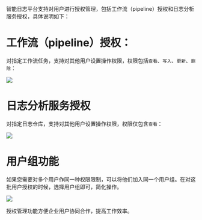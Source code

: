 智能日志平台支持对用户进行授权管理，包括工作流（pipeline）授权和日志分析服务授权，具体说明如下：

# **工作流（pipeline）授权**：

对指定工作流任务，支持对其他用户设置操作权限，权限包括`查看`、`写入`、`更新`、`删除`：

![](https://pandora-kibana.qiniu.com/authorization1.png)

# **日志分析服务授权**

对指定日志仓库，支持对其他用户设置操作权限，权限仅包含`查看`：

![](https://pandora-kibana.qiniu.com/authorization_log.png)

# **用户组功能**

如果您需要对多个用户作同一种权限限制，可以将他们加入同一个用户组。在对这批用户授权的时候，选择用户组即可，简化操作。

![](https://pandora-kibana.qiniu.com/authorization_group.png)

授权管理功能方便企业用户协同合作，提高工作效率。